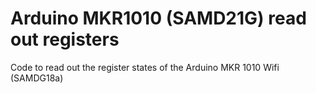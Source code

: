 # Arduino MKR1010 (SAMD21G) read out registers
 Code to read out the register states of the Arduino MKR 1010 Wifi (SAMDG18a)
